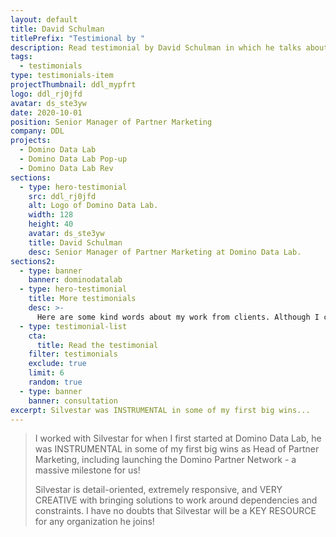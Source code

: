 ```yaml
---
layout: default
title: David Schulman
titlePrefix: "Testimional by "
description: Read testimonial by David Schulman in which he talks about his positive experience in working with Silvestar Bistrović.
tags:
  - testimonials
type: testimonials-item
projectThumbnail: ddl_mypfrt
logo: ddl_rj0jfd
avatar: ds_ste3yw
date: 2020-10-01
position: Senior Manager of Partner Marketing
company: DDL
projects:
  - Domino Data Lab
  - Domino Data Lab Pop-up
  - Domino Data Lab Rev
sections:
  - type: hero-testimonial
    src: ddl_rj0jfd
    alt: Logo of Domino Data Lab.
    width: 128
    height: 40
    avatar: ds_ste3yw
    title: David Schulman
    desc: Senior Manager of Partner Marketing at Domino Data Lab.
sections2:
  - type: banner
    banner: dominodatalab
  - type: hero-testimonial
    title: More testimonials
    desc: >-
      Here are some kind words about my work from clients. Although I collaborated with clients from more than 10 countries, most of them came from **The United States** and **Germany**.
  - type: testimonial-list
    cta:
      title: Read the testimonial
    filter: testimonials
    exclude: true
    limit: 6
    random: true
  - type: banner
    banner: consultation
excerpt: Silvestar was INSTRUMENTAL in some of my first big wins...
---
```


> I worked with Silvestar for when I first started at Domino Data Lab, he was INSTRUMENTAL in some of my first big wins as Head of Partner Marketing, including launching the Domino Partner Network - a massive milestone for us!
>
> Silvestar is detail-oriented, extremely responsive, and VERY CREATIVE with bringing solutions to work around dependencies and constraints. I have no doubts that Silvestar will be a KEY RESOURCE for any organization he joins!
